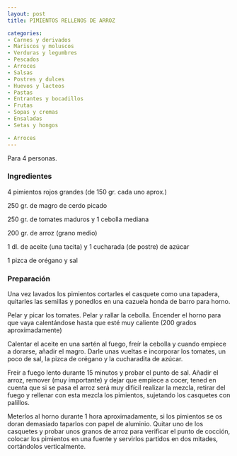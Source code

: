 ```yaml
---
layout: post
title: PIMIENTOS RELLENOS DE ARROZ

categories:
- Carnes y derivados
- Mariscos y moluscos
- Verduras y legumbres
- Pescados
- Arroces
- Salsas
- Postres y dulces
- Huevos y lacteos
- Pastas
- Entrantes y bocadillos
- Frutas
- Sopas y cremas
- Ensaladas
- Setas y hongos

- Arroces
---
```

Para 4 personas.

<h3>Ingredientes</h3>

4 pimientos rojos grandes (de 150 gr. cada uno aprox.)

250 gr. de magro de cerdo picado

250 gr. de tomates maduros y 1 cebolla mediana

200 gr. de arroz (grano medio)

1 dl. de aceite (una tacita) y 1 cucharada (de postre) de azúcar

1 pizca de orégano y sal

<h3>Preparación</h3>

Una vez lavados los pimientos cortarles el casquete como una tapadera, quitarles las semillas y ponedlos en una cazuela honda de barro para horno.

Pelar y picar los tomates. Pelar y rallar la cebolla. Encender el horno para que vaya calentándose hasta que esté muy caliente (200 grados aproximadamente)

Calentar el aceite en una sartén al fuego, freír la cebolla y cuando empiece a dorarse, añadir el magro. Darle unas vueltas e incorporar los tomates, un poco de sal, la pizca de orégano y la cucharadita de azúcar.

Freír a fuego lento durante 15 minutos y probar el punto de sal. Añadir el arroz, remover (muy importante) y dejar que empiece a cocer, tened en cuenta que si se pasa el arroz será muy difícil realizar la mezcla, retirar del fuego y rellenar con esta mezcla los pimientos, sujetando los casquetes con palillos.

Meterlos al horno durante 1 hora aproximadamente, si los pimientos se os doran demasiado taparlos con papel de aluminio. Quitar uno de los casquetes y probar unos granos de arroz para verificar el punto de cocción, colocar los pimientos en una fuente y servirlos partidos en dos mitades, cortándolos verticalmente.

